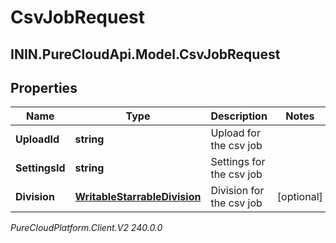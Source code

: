 # CsvJobRequest

## ININ.PureCloudApi.Model.CsvJobRequest

## Properties

|Name | Type | Description | Notes|
|------------ | ------------- | ------------- | -------------|
| **UploadId** | **string** | Upload for the csv job | |
| **SettingsId** | **string** | Settings for the csv job | |
| **Division** | [**WritableStarrableDivision**](WritableStarrableDivision) | Division for the csv job | [optional] |



_PureCloudPlatform.Client.V2 240.0.0_
